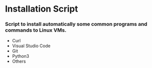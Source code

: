 # Installation Script 
### Script to install automatically some common programs and commands to Linux VMs.
- Curl
- Visual Studio Code
- Git
- Python3
- Others
